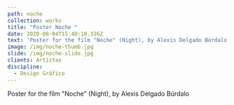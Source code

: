 ```yaml
---
path: noche
collection: works
title: "Poster Noche "
date: 2020-06-04T15:40:18.336Z
text: 'Poster for the film "Noche" (Night), by Alexis Delgado Búrdalo '
image: /img/noche-thumb.jpg
slide: /img/noche-slide.jpg
clients: Artístas
discipline:
  - Design Gráfico
---
```

Poster for the film "Noche" (Night), by Alexis Delgado Búrdalo
